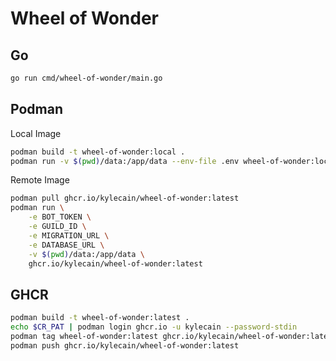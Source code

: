 # Wheel of Wonder

## Go

```zsh
go run cmd/wheel-of-wonder/main.go 
```

## Podman

Local Image

```zsh
podman build -t wheel-of-wonder:local .
podman run -v $(pwd)/data:/app/data --env-file .env wheel-of-wonder:local
```

Remote Image

```zsh
podman pull ghcr.io/kylecain/wheel-of-wonder:latest
podman run \
    -e BOT_TOKEN \
    -e GUILD_ID \
    -e MIGRATION_URL \
    -e DATABASE_URL \
    -v $(pwd)/data:/app/data \
    ghcr.io/kylecain/wheel-of-wonder:latest
```

## GHCR

```zsh
podman build -t wheel-of-wonder:latest .
echo $CR_PAT | podman login ghcr.io -u kylecain --password-stdin
podman tag wheel-of-wonder:latest ghcr.io/kylecain/wheel-of-wonder:latest
podman push ghcr.io/kylecain/wheel-of-wonder:latest
```
